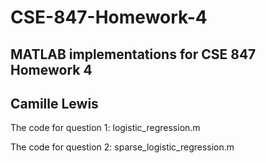 # CSE-847-Homework-4
## MATLAB implementations for CSE 847 Homework 4
## Camille Lewis

The code for question 1: logistic_regression.m

The code for question 2: sparse_logistic_regression.m
